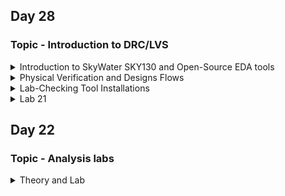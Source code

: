 
## Day 28
  
### Topic -  Introduction to DRC/LVS


<details>

<summary>Introduction to SkyWater SKY130 and Open-Source EDA tools </summary>
	
**Skywater PDK**
	
- Skywater Open source PDK is a joint project between Google and Skywater Technology Foundary.It provides a fully open source Process Design kit(PDK) and its related resources.
- SkyWater open PDK public respository contains documentation,PDK library and files.

**Open-Source EDA Tools**
- Open_PDKs is a make file based installer that takes files from the SkyWater PDKs and reformats them for a number of open source EDA tools.
- Tools currently supported 
	- Magic 
	- Klayout 
	- Openlane 
	- Xschem 
	- Netgen 
	- Ngspice 
	- Iverilog 
	- qflow 
	- IRSIM 
	- xcircuit
- To install SKY130 PDKs,we must clone the respository and specify the process to compile and install.
- Can use command below
	```
	- git clone https://github.com/RTimothyEdwards/open_pdks
	- cd open_pdks
	- configure --enable-sky130-pdk
	- make  --> grabs the SKY130 repository and submodules,as well as a few third party repositories to use in the install. 
	- sudo make install
	```
- The libraries supported by oepn_pdks are :
	- Digit standard cells 
	- Primitive devices/analog 
	- I/O cells 
	- 3rd party libraries
- Open_PDKs uses a common installed filesystem structure :
	- SkyWater PDKs are placed under the directory /usr/share//usr/share/pdk/sky130A/.
	- Under this main SK130 PDK directory, are 2 subdirectories .
		- libs.tech = contains all subdirectories for the open source tool setups 
		- libs.ref = contains the reference libraries in various formats.
</details>

<details>

<summary>Physical Verification and Designs Flows</summary>

- check if the voltage,signals and timings match the specification;
	- Physical verification is to check whether you have a mask layout that matches what you think the circuit should be.The figure below shows the design flow for physical verification.
	>![image](https://user-images.githubusercontent.com/118953939/220269232-bccad20c-60c1-420c-a65a-7181357f4a6b.png)
- Two major steps in physical verification 
	- Design Rule Checking = to ensure that your layout matches all the rules provided by the foundy for that specific process.
	- Layout Vs Schematic = ensure that your layout netlist matches with your schematic netlist.

</details>

<details>

<summary>Lab-Checking Tool Installations</summary>
 
- **magic** --> birngs up a layout window and a console window that is a stock tcl  interpreter used to run commands for layout actions.
- **magic -noconsole** --> Can get the tcl interpreter in the terminal itseld instead of the seperate console window.
- **magic -dnull -noconsole** --> can be run without the graphics layout window.
- **magic -dnull -noconsole filename.tcl** --> to run magic in bactch mode.
- **netgen** --> completely command driven and has no graphics interface. Its console window is a stock tcl interpreter like magic as well. 
- **netgen -noconsole** --> can get tcl interpreter in the terminal itself instead of the seperate console window.
- **netgen -batch source filename.tcl** --> run netgen in batch mode 
- **xschem** --> bring up a schematic window.Unlike other this has no seperate console window and uses the native command line terminal for tcl commands.
- **xschem --tcl filename.tcl -q** --> can be run in batch mode with the command.
- **ngspice** --> has its own prompt and runs its own set of interpreter commands that aren't based on tcl 
- **ngspice-b** --> can be run batch mode

>![image](https://user-images.githubusercontent.com/118953939/220299272-ea709ef6-ae7b-4516-a3c6-5742e9d75ccd.png)

	
</details>

	

<details>

<summary>Lab 21 </summary>


>![image](https://user-images.githubusercontent.com/118953939/218029209-7f232a28-a274-46f6-9ea7-bb8f5a7083d9.png)

>![image](https://user-images.githubusercontent.com/118953939/218029300-60e3ea40-a1ec-4692-a23e-51d53b1d92d9.png)

>![image](https://user-images.githubusercontent.com/118953939/218029339-1e0f32e8-af43-4e89-a805-6086a95793db.png)

>![image](https://user-images.githubusercontent.com/118953939/218029395-a27116bd-5aba-46dd-a2de-4749f1b7280c.png)

>![image](https://user-images.githubusercontent.com/118953939/218029443-ff6d8ea2-7e65-4981-924f-bd7f2928f58b.png)

>![image](https://user-images.githubusercontent.com/118953939/218029560-bb0199f2-e987-44b6-a0e2-40b2ad2028e8.png)


</details>


## Day 22
  
### Topic - Analysis labs  
<details>	
<summary>Theory and Lab </summary>

**What is CTS?**
It is a technique for distributing the clock equally among all sequential parts of a VLSI design

**What happens when we distribute the clockequally?**
Balancing the delays to all clock input pins

**What is the goal of CTS?**
The goal of clock tree synthesis (CTS) is to minimize skew and insertion delay.

**H-tree algorithm**

1.Find out all the flops present

2.Find out the center of all the flops

3.Trace clock port ot the center point

4.Now divide the core into two parts, trace both the parts and reach to each center.

5.Then form this center again divide the area into two and again trace till center at both the end6.Repeat this algo till the time we reach the flop clock pin.

![image](https://user-images.githubusercontent.com/118953939/218038539-08b01921-9042-422a-994c-565706a10b7f.png)

**Various CTS checks**

1.Skew check

2.Pulse  width check

3.Duty cycle check

4.Latency check

5.Power check

6.Crosstalk Quality check

7.Delta Delay Quality check

8.Glitch Quality check

```
Check Legality = to check if the placement done input is perfect 
set_clock_tree_options = to edit those default constraints
set cts_use_debug_mode true = to debug mode
compile_clock_tree = to compile all the constraints.
report_clock_timing -type -summary/-skew = Reports actual, relevant skew, latency, interclock latency etc. for paths that are related. 
Clock_opt = which performs clock tree synthesis and incremental physical optimization. 
	1. Performs clock tree power optimization 
	2. Synthesizes(Re-Synthesizes) the clock trees
	3.Optimizes the clock trees
	4.Adjusts the I/O timing
	5.Performs RC extraction of the clock nets and computes accurate clock arrival times
	6.Performs placement and timing optimization
```
>![image](https://user-images.githubusercontent.com/118953939/218044378-994b3ecf-f505-481a-b741-8cf224cf438d.png)

>![image](https://user-images.githubusercontent.com/118953939/218044450-96693895-8a80-4d07-aea6-e5e01fdb8958.png)

>![image](https://user-images.githubusercontent.com/118953939/218044509-66f37f59-5b4f-49c0-96e5-f577e8d82dc7.png)

>![image](https://user-images.githubusercontent.com/118953939/218044549-5cf6eca9-2485-4eaa-8dc2-deab17a9cce3.png)

>![image](https://user-images.githubusercontent.com/118953939/218044593-1abe0d8c-0b5e-4093-9c6d-49458d0d7d9c.png)
</details>
